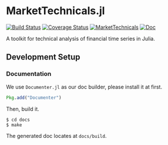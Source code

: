 # MarketTechnicals.jl

[![Build Status](https://travis-ci.org/JuliaQuant/MarketTechnicals.jl.svg?branch=master)](https://travis-ci.org/JuliaQuant/MarketTechnicals.jl)
[![Coverage Status](https://coveralls.io/repos/github/JuliaQuant/MarketTechnicals.jl/badge.svg?branch=master)](https://coveralls.io/github/JuliaQuant/MarketTechnicals.jl?branch=master)
[![MarketTechnicals](http://pkg.julialang.org/badges/MarketTechnicals_0.5.svg)](http://pkg.julialang.org/?pkg=MarketTechnicals&ver=0.5)
[![Doc](https://img.shields.io/badge/docs-latest-blue.svg)](https://JuliaQuant.github.io/MarketTechnicals.jl/latest/index.html)

A toolkit for technical analysis of financial time series in Julia.


## Development Setup

### Documentation

We use `Documenter.jl` as our doc builder, please install it at first.

```julia
Pkg.add("Documenter")
```

Then, build it.

```shell
$ cd docs
$ make
```

The generated doc locates at `docs/build`.
